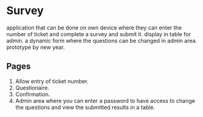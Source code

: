 # Survey
application that can be done on own device where they can enter the number of ticket and complete a survey and submit it. 
display in table for admin. 
a dynamic form where the questions can be changed in admin area.  
prototype by new year.

## Pages
1. Allow entry of ticket number.
2. Questionaire.
3. Confirmation.
4. Admin area where you can enter a password to have access to change the questions and view the submitted results in a table.
 